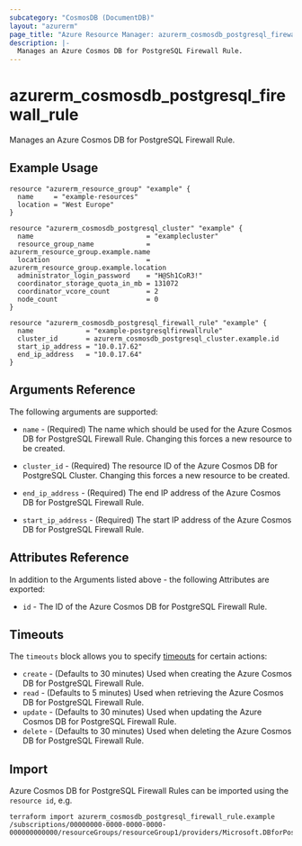 ```yaml
---
subcategory: "CosmosDB (DocumentDB)"
layout: "azurerm"
page_title: "Azure Resource Manager: azurerm_cosmosdb_postgresql_firewall_rule"
description: |-
  Manages an Azure Cosmos DB for PostgreSQL Firewall Rule.
---
```


# azurerm_cosmosdb_postgresql_firewall_rule

Manages an Azure Cosmos DB for PostgreSQL Firewall Rule.

## Example Usage

```hcl
resource "azurerm_resource_group" "example" {
  name     = "example-resources"
  location = "West Europe"
}

resource "azurerm_cosmosdb_postgresql_cluster" "example" {
  name                            = "examplecluster"
  resource_group_name             = azurerm_resource_group.example.name
  location                        = azurerm_resource_group.example.location
  administrator_login_password    = "H@Sh1CoR3!"
  coordinator_storage_quota_in_mb = 131072
  coordinator_vcore_count         = 2
  node_count                      = 0
}

resource "azurerm_cosmosdb_postgresql_firewall_rule" "example" {
  name             = "example-postgresqlfirewallrule"
  cluster_id       = azurerm_cosmosdb_postgresql_cluster.example.id
  start_ip_address = "10.0.17.62"
  end_ip_address   = "10.0.17.64"
}
```

## Arguments Reference

The following arguments are supported:

* `name` - (Required) The name which should be used for the Azure Cosmos DB for PostgreSQL Firewall Rule. Changing this forces a new resource to be created.

* `cluster_id` - (Required) The resource ID of the Azure Cosmos DB for PostgreSQL Cluster. Changing this forces a new resource to be created.

* `end_ip_address` - (Required) The end IP address of the Azure Cosmos DB for PostgreSQL Firewall Rule.

* `start_ip_address` - (Required) The start IP address of the Azure Cosmos DB for PostgreSQL Firewall Rule.

## Attributes Reference

In addition to the Arguments listed above - the following Attributes are exported:

* `id` - The ID of the Azure Cosmos DB for PostgreSQL Firewall Rule.

## Timeouts

The `timeouts` block allows you to specify [timeouts](https://www.terraform.io/docs/configuration/resources.html#timeouts) for certain actions:

* `create` - (Defaults to 30 minutes) Used when creating the Azure Cosmos DB for PostgreSQL Firewall Rule.
* `read` - (Defaults to 5 minutes) Used when retrieving the Azure Cosmos DB for PostgreSQL Firewall Rule.
* `update` - (Defaults to 30 minutes) Used when updating the Azure Cosmos DB for PostgreSQL Firewall Rule.
* `delete` - (Defaults to 30 minutes) Used when deleting the Azure Cosmos DB for PostgreSQL Firewall Rule.

## Import

Azure Cosmos DB for PostgreSQL Firewall Rules can be imported using the `resource id`, e.g.

```shell
terraform import azurerm_cosmosdb_postgresql_firewall_rule.example /subscriptions/00000000-0000-0000-0000-000000000000/resourceGroups/resourceGroup1/providers/Microsoft.DBforPostgreSQL/serverGroupsv2/cluster1/firewallRules/firewallRule1
```
